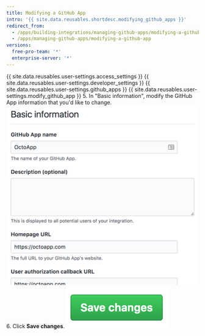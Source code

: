 ```yaml
---
title: Modifying a GitHub App
intro: '{{ site.data.reusables.shortdesc.modifying_github_apps }}'
redirect_from:
  - /apps/building-integrations/managing-github-apps/modifying-a-github-app/
  - /apps/managing-github-apps/modifying-a-github-app
versions:
  free-pro-team: '*'
  enterprise-server: '*'
---
```


{{ site.data.reusables.user-settings.access_settings }}
{{ site.data.reusables.user-settings.developer_settings }}
{{ site.data.reusables.user-settings.github_apps }}
{{ site.data.reusables.user-settings.modify_github_app }}
5. In "Basic information", modify the GitHub App information that you'd like to change.
![Basic information section for your GitHub App](/assets/images/github-apps/github_apps_basic_information.png)
6. Click **Save changes**.
![Button to save changes for your GitHub App](/assets/images/github-apps/github_apps_save_changes.png)
